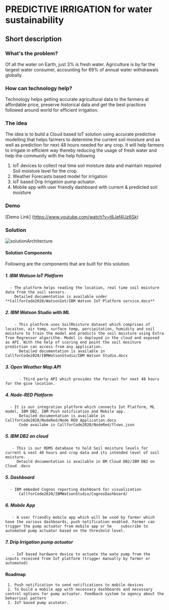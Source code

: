 # PREDICTIVE IRRIGATION for water sustainability

## Short description

### What's the problem?
  Of all the water on Earth, just 3% is fresh water. Agriculture is by far the largest water consumer, accounting for 69% of annual water withdrawals globally. ​

### How can technology help?
  Technology helps getting accurate agricultural data to the farmers at affordable price, preserve historical data and get the best practices followed around world for efficient irrigation.
  
### The idea
  The idea is to build a Cloud based IoT  solution using accurate predictive modelling that helps farmers to determine the current soil moisture and as well as prediction for next 48 hours needed for any crop. It will help farmers to irrigate in efficient way thereby  reducing the usage of fresh water and help the community with the help following
  
  1. IoT devices to collect real time soil moisture data and maintain required Soil moisture level for the crop.
  2. Weather Forecasts based model for irrigation
  3. IoT based Drip Irrigation pump actuator.
  4. Mobile app with user friendly dashboard with current & predicted soil moisture


 ### Demo
 [Demo Link] (https://www.youtube.com/watch?v=t8Jef4Uz6Sk)
 
 ### Solution 
 
 ![solutionArchitecture](https://user-images.githubusercontent.com/68838940/89094853-09b69980-d38e-11ea-8384-ef4f6623384b.png)

#### Solution Components
  Following are the components that are built for this solution.
  
  ##### 1. IBM Watson IoT Platform   
      - The platform helps reading the location, real time soil moisture data from the soil sensors.
        Detailed documentation is available under **CallforCode2020/WatsonIot/IBM Watson IoT Platform service.docx**
        
  ##### 2. IBM Watson Studio with ML
        - This platform uses SoilMoisture dataset which comprises of locaiton, air temp, surface temp, percipitation, humidity and soil moisture to train the model and predicts the soil moisture using Extra Tree Regressor algorithm. Model is deployed in the cloud and exposed as API. With the help of scoring end point the soil mositure prediction can access from any application.
          Detailed documentation is available in CallforCode2020/IBMWatsonStudio/IBM Watson Studio.docx
          
  ##### 3. Open Weather Map API
          - Third party API which provides the forcast for next 48 hours for the give location.
       
  ##### 4. Node-RED Platform  
      - It is our integration platform which connects Iot Platform, ML model, IBM DB2, IBM Push notification and Mobile app.
          Detailed documentation is available in CallforCode2020/NodeRed/Node RED Application.docx
          Code availabe in CallforCode2020/NodeRed/flows.json          
      
  ##### 5. IBM DB2 on cloud
       - This is our RDMS database to hold Soil moisture levels for current & next 48 hours and crop data and its intended level of soil moisture.
         Detaild documentation is available in BM Cloud DB2/IBM DB2 on Cloud .docx
         
  ##### 5. Dashboard 
      - IBM embeded Cognos reporting dashboard for visualization
          CallforCode2020/IBMWatsonStudio/CognosDashboard/
  
  ##### 6. Mobile App
       - A user friendly mobile app which will be used by farmer which have the various dashboards, push notification enabled. Farmer can trigger the pump actuator from mobile app or he    subscribe to automated pump actuator based on the threshold level.
       
  ##### 7. Drip Irrigation pump actuator   
       - IoT based hardware device to actuate the wate pump from the inputs received from IoT platform (trigger manually by farmer or automated)
        


#### Roadmap
     1. Push notification to send notifications to mobile devices
     2. To build a mobile app with necessary dashboards and necessary control options for pump actuator. Feedback system to agency about the behavrioal pattern
     3. IoT based pump acutator.
     
 
